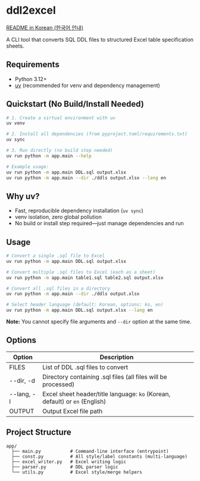 # ddl2excel

[README in Korean (한국어 안내)](./README.ko.md)

A CLI tool that converts SQL DDL files to structured Excel table specification sheets.

## Requirements

- Python 3.12+
- [uv](https://github.com/astral-sh/uv) (recommended for venv and dependency management)

## Quickstart (No Build/Install Needed)

```bash
# 1. Create a virtual environment with uv
uv venv

# 2. Install all dependencies (from pyproject.toml/requirements.txt)
uv sync

# 3. Run directly (no build step needed)
uv run python -m app.main --help

# Example usage:
uv run python -m app.main DDL.sql output.xlsx
uv run python -m app.main --dir ./ddls output.xlsx --lang en
````

## Why uv?

* Fast, reproducible dependency installation (`uv sync`)
* venv isolation, zero global pollution
* No build or install step required—just manage dependencies and run

## Usage

```bash
# Convert a single .sql file to Excel
uv run python -m app.main DDL.sql output.xlsx

# Convert multiple .sql files to Excel (each as a sheet)
uv run python -m app.main table1.sql table2.sql output.xlsx

# Convert all .sql files in a directory
uv run python -m app.main --dir ./ddls output.xlsx

# Select header language (default: Korean, options: ko, en)
uv run python -m app.main DDL.sql output.xlsx --lang en
```

**Note:**
You cannot specify file arguments and `--dir` option at the same time.

## Options

| Option     | Description                                                                 |
| ---------- | --------------------------------------------------------------------------- |
| FILES      | List of DDL .sql files to convert                                           |
| --dir, -d  | Directory containing .sql files (all files will be processed)               |
| --lang, -l | Excel sheet header/title language: `ko` (Korean, default) or `en` (English) |
| OUTPUT     | Output Excel file path                                                      |

## Project Structure

```
app/
  ├── main.py           # Command-line interface (entrypoint)
  ├── const.py          # All style/label constants (multi-language)
  ├── excel_writer.py   # Excel writing logic
  ├── parser.py         # DDL parser logic
  └── utils.py          # Excel style/merge helpers
```
